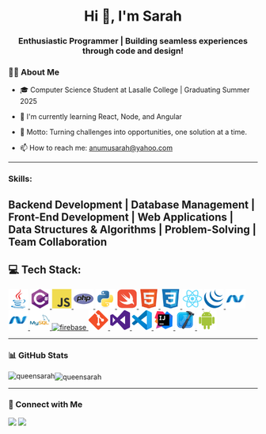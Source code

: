 <!--
**Queen-Sarah21/Queen-Sarah21** is a ✨ _special_ ✨ repository because its `README.md` (this file) appears on your GitHub profile.

Here are some ideas to get you started:

- 🔭 I’m currently working on ...
- 🌱 I’m currently learning ...
- 👯 I’m looking to collaborate on ...
- 🤔 I’m looking for help with ...
- 💬 Ask me about ...
- 📫 How to reach me: ...
- 😄 Pronouns: ...
- ⚡ Fun fact: ...
-->

<h1 align="center">Hi 👋, I'm Sarah</h1>
<h3 align="center">Enthusiastic Programmer | Building seamless experiences through code and design!</h3>

### 👩‍💻 About Me  

- 🎓 Computer Science Student at Lasalle College | Graduating Summer 2025 
- 🌱 I'm currently learning React, Node, and Angular
- 🚀 Motto: Turning challenges into opportunities, one solution at a time. 

- 📫 How to reach me: anumusarah@yahoo.com
---

### Skills:
Backend Development | Database Management | Front-End Development | Web Applications  | Data Structures & Algorithms | Problem-Solving | Team Collaboration
---

## 💻 Tech Stack:  
<p align="left">
  <!-- Java -->
<a href="https://www.java.com" target="_blank"> 
  <img src="https://raw.githubusercontent.com/devicons/devicon/master/icons/java/java-original.svg" alt="java" width="40" height="40"/> 
</a>

  <!-- C# -->
<a href="https://www.w3schools.com/cs/" target="_blank"> 
  <img src="https://raw.githubusercontent.com/devicons/devicon/master/icons/csharp/csharp-original.svg" alt="csharp" width="40" height="40"/> 
</a>
  
<!-- JavaScript -->
<a href="https://developer.mozilla.org/en-US/docs/Web/JavaScript" target="_blank"> 
  <img src="https://raw.githubusercontent.com/devicons/devicon/master/icons/javascript/javascript-original.svg" alt="javascript" width="40" height="40"/> 
</a>

<!-- PHP -->
<a href="https://www.php.net/" target="_blank"> 
  <img src="https://raw.githubusercontent.com/devicons/devicon/master/icons/php/php-original.svg" alt="php" width="40" height="40"/> 
</a>

<!-- Python -->
<a href="https://www.python.org/" target="_blank"> 
  <img src="https://raw.githubusercontent.com/devicons/devicon/master/icons/python/python-original.svg" alt="python" width="40" height="40"/> 
</a>

<!-- Swift -->
<a href="https://developer.apple.com/swift/" target="_blank"> 
  <img src="https://raw.githubusercontent.com/devicons/devicon/master/icons/swift/swift-original.svg" alt="swift" width="40" height="40"/> 
</a>

<!-- HTML -->
<a href="https://developer.mozilla.org/en-US/docs/Web/HTML" target="_blank"> 
  <img src="https://raw.githubusercontent.com/devicons/devicon/master/icons/html5/html5-original.svg" alt="html" width="40" height="40"/> 
</a>

<!-- CSS -->
<a href="https://developer.mozilla.org/en-US/docs/Web/CSS" target="_blank"> 
  <img src="https://raw.githubusercontent.com/devicons/devicon/master/icons/css3/css3-original.svg" alt="css" width="40" height="40"/> 
</a>

<!-- React -->
<a href="https://reactjs.org/" target="_blank"> 
  <img src="https://raw.githubusercontent.com/devicons/devicon/master/icons/react/react-original.svg" alt="react" width="40" height="40"/> 
</a>

<!-- jQuery -->
<a href="https://jquery.com/" target="_blank"> 
  <img src="https://raw.githubusercontent.com/devicons/devicon/master/icons/jquery/jquery-original.svg" alt="jquery" width="40" height="40"/> 
</a>

<!-- .NET -->
<a href="https://dotnet.microsoft.com/" target="_blank"> 
  <img src="https://raw.githubusercontent.com/devicons/devicon/master/icons/dot-net/dot-net-original.svg" alt="dotnet" width="40" height="40"/> 
</a>

<!-- ASP.NET Framework -->
<a href="https://dotnet.microsoft.com/apps/aspnet" target="_blank"> 
  <img src="https://raw.githubusercontent.com/devicons/devicon/master/icons/dot-net/dot-net-original.svg" alt="aspnet" width="40" height="40"/> 
</a>

<!-- MySQL -->
<a href="https://www.mysql.com/" target="_blank"> 
  <img src="https://raw.githubusercontent.com/devicons/devicon/master/icons/mysql/mysql-original-wordmark.svg" alt="mysql" width="40" height="40"/> 
</a>

<!-- Firebase -->
<a href="https://firebase.google.com/" target="_blank"> 
  <img src="https://www.vectorlogo.zone/logos/firebase/firebase-icon.svg" alt="firebase" width="40" height="40"/> 
</a>

<!-- Git -->
<a href="https://git-scm.com/" target="_blank"> 
  <img src="https://raw.githubusercontent.com/devicons/devicon/master/icons/git/git-original.svg" alt="git" width="40" height="40"/> 
</a>

<!-- Visual Studio -->
<a href="https://visualstudio.microsoft.com/" target="_blank"> 
  <img src="https://raw.githubusercontent.com/devicons/devicon/master/icons/visualstudio/visualstudio-plain.svg" alt="visualstudio" width="40" height="40"/> 
</a>

<!-- Visual Studio Code -->
<a href="https://code.visualstudio.com/" target="_blank"> 
  <img src="https://raw.githubusercontent.com/devicons/devicon/master/icons/vscode/vscode-original.svg" alt="vscode" width="40" height="40"/> 
</a>

<!-- IntelliJ IDEA -->
<a href="https://www.jetbrains.com/idea/" target="_blank"> 
  <img src="https://raw.githubusercontent.com/devicons/devicon/master/icons/intellij/intellij-original.svg" alt="intellijidea" width="40" height="40"/> 
</a>

<!-- Xcode -->
<a href="https://developer.apple.com/xcode/" target="_blank"> 
  <img src="https://raw.githubusercontent.com/devicons/devicon/master/icons/xcode/xcode-original.svg" alt="xcode" width="40" height="40"/> 
</a>

<!-- Android UI/UX Design -->
<a href="https://developer.android.com/design" target="_blank"> 
  <img src="https://raw.githubusercontent.com/devicons/devicon/master/icons/android/android-original.svg" alt="android-ui-ux" width="40" height="40"/> 
</a>

</p>

---
### 📊 GitHub Stats  
<p><img align="left" src="https://github-readme-stats.vercel.app/api/top-langs?username=Queen-Sarah21&show_icons=true&locale=en&layout=compact" alt="queensarah" /></p>

<p><img align="center" src="https://github-readme-streak-stats.herokuapp.com/?username=Queen-Sarah21" alt="queensarah" /></p>

---
### 🤝 Connect with Me  
<div> 
  <a href = "mailto:anumusarah@yahoo.com"><img src="https://img.shields.io/badge/-yahoo-%23333?style=for-the-badge&logo=gmail&logoColor=white" target="_blank"></a>
  <a href="https://www.linkedin.com/in/queen-sarah/" target="_blank"><img src="https://img.shields.io/badge/-LinkedIn-%230077B5?style=for-the-badge&logo=linkedin&logoColor=white" target="_blank"></a> 
  
</div>
